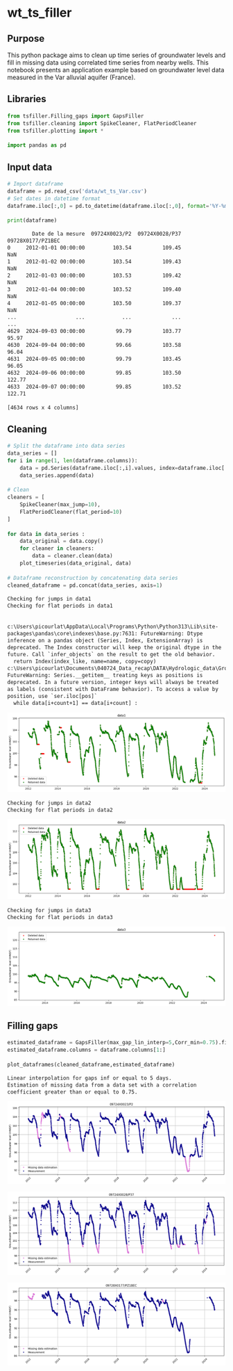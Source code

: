 # wt_ts_filler

## Purpose
This python package aims to clean up time series of groundwater levels and fill in missing data using correlated time series from nearby wells. This notebook presents an application example based on groundwater level data measured in the Var alluvial aquifer (France).


## Libraries


```python
from tsfiller.Filling_gaps import GapsFiller
from tsfiller.cleaning import SpikeCleaner, FlatPeriodCleaner
from tsfiller.plotting import *

import pandas as pd
```

## Input data


```python
# Import dataframe
dataframe = pd.read_csv('data/wt_ts_Var.csv')
# Set dates in datetime format
dataframe.iloc[:,0] = pd.to_datetime(dataframe.iloc[:,0], format='%Y-%m-%d') 

print(dataframe)
```

            Date de la mesure  09724X0023/P2  09724X0028/P37  09728X0177/PZ1BEC
    0     2012-01-01 00:00:00         103.54          109.45                NaN
    1     2012-01-02 00:00:00         103.54          109.43                NaN
    2     2012-01-03 00:00:00         103.53          109.42                NaN
    3     2012-01-04 00:00:00         103.52          109.40                NaN
    4     2012-01-05 00:00:00         103.50          109.37                NaN
    ...                   ...            ...             ...                ...
    4629  2024-09-03 00:00:00          99.79          103.77              95.97
    4630  2024-09-04 00:00:00          99.66          103.58              96.04
    4631  2024-09-05 00:00:00          99.79          103.45              96.05
    4632  2024-09-06 00:00:00          99.85          103.50             122.77
    4633  2024-09-07 00:00:00          99.85          103.52             122.71
    
    [4634 rows x 4 columns]
    

## Cleaning 


```python
# Split the dataframe into data series
data_series = []
for i in range(1, len(dataframe.columns)):
    data = pd.Series(dataframe.iloc[:,i].values, index=dataframe.iloc[:,0], name="data"+str(i))
    data_series.append(data)

# Clean
cleaners = [
    SpikeCleaner(max_jump=10),
    FlatPeriodCleaner(flat_period=10)
]

for data in data_series :
    data_original = data.copy()
    for cleaner in cleaners:
        data = cleaner.clean(data)
    plot_timeseries(data_original, data)

# Dataframe reconstruction by concatenating data series
cleaned_dataframe = pd.concat(data_series, axis=1)
```

    Checking for jumps in data1
    Checking for flat periods in data1
    

    c:\Users\picourlat\AppData\Local\Programs\Python\Python313\Lib\site-packages\pandas\core\indexes\base.py:7631: FutureWarning: Dtype inference on a pandas object (Series, Index, ExtensionArray) is deprecated. The Index constructor will keep the original dtype in the future. Call `infer_objects` on the result to get the old behavior.
      return Index(index_like, name=name, copy=copy)
    c:\Users\picourlat\Documents\040724_Data_recap\DATA\Hydrologic_data\Groundwater_lvls\Analyse_data_drought\wt_ts_filler\tsfiller\cleaning.py:39: FutureWarning: Series.__getitem__ treating keys as positions is deprecated. In a future version, integer keys will always be treated as labels (consistent with DataFrame behavior). To access a value by position, use `ser.iloc[pos]`
      while data[i+count+1] == data[i+count] :
    


    
![png](README_files/README_6_2.png)
    


    Checking for jumps in data2
    Checking for flat periods in data2
    


    
![png](README_files/README_6_4.png)
    


    Checking for jumps in data3
    Checking for flat periods in data3
    


    
![png](README_files/README_6_6.png)
    


##  Filling gaps


```python
estimated_dataframe = GapsFiller(max_gap_lin_interp=5,Corr_min=0.75).fill(cleaned_dataframe)
estimated_dataframe.columns = dataframe.columns[1:]

plot_dataframes(cleaned_dataframe,estimated_dataframe)
```

    Linear interpolation for gaps inf or equal to 5 days.
    Estimation of missing data from a data set with a correlation coefficient greater than or equal to 0.75.
    


    
![png](README_files/README_8_1.png)
    



    
![png](README_files/README_8_2.png)
    



    
![png](README_files/README_8_3.png)
    

